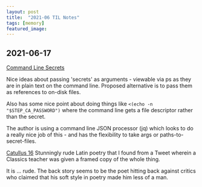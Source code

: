 ```yaml
---
layout: post 
title:  "2021-06 TIL Notes"
tags: [memory]
featured_image: 
---
```


## 2021-06-17
[Command Line Secrets](https://smallstep.com/blog/command-line-secrets/)

Nice ideas about passing 'secrets' as arguments - viewable via ps as they are in plain text on the command line. Proposed alternative is to pass them as references to on-disk files. 

Also has some nice point about doing things like ```<(echo -n "$STEP_CA_PASSWORD")``` where the command line gets a file descriptor rather than the secret. 

The author is using a command line JSON processor (jq) which looks to do a really nice job of this - and has the flexibility to take args or paths-to-secret-files. 


[Catullus 16](https://en.m.wikipedia.org/wiki/Catullus_16)
Stunningly rude Latin poetry that I found from a Tweet wherein a Classics teacher was given a framed copy of the whole thing. 

It is ... rude. The back story seems to be the poet hitting back against critics who claimed that his soft style in poetry made him less of a man.